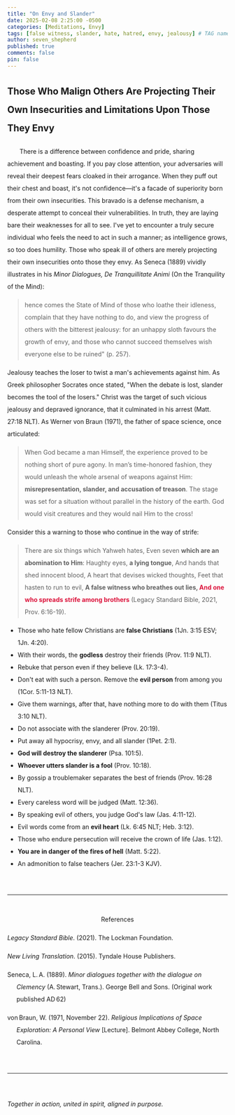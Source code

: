 ```yaml
---
title: "On Envy and Slander"
date: 2025-02-08 2:25:00 -0500
categories: [Meditations, Envy]
tags: [false witness, slander, hate, hatred, envy, jealousy] # TAG names should always be lowercase
author: seven_shepherd
published: true
comments: false
pin: false
---
```


<style>
/* in your main CSS (e.g. assets/css/style.css) */
.references {
  padding: 0;
  margin: 0;
}

.references li {
  list-style: none;
  margin-bottom: 1em;           /* space between entries */
  padding-left: 1.5em;          /* amount of hanging indent */
  text-indent: -1.5em;          /* pulls first line back */
  line-height: 2;               /* nicer readability */
}

p.titles {
  text-align:center;
  margin-top: 0;
  margin-bottom: 0;
  font-weight:bold;
}

body {
  line-height: 2;
}

a.alterlink {
  color:Silver;
}
</style>

## Those Who Malign Others Are Projecting Their Own Insecurities and Limitations Upon Those They Envy

<p style="text-indent:2em;">
There is a difference between confidence and pride, sharing achievement and boasting. If you pay close attention, your adversaries will reveal their deepest fears cloaked in their arrogance. When they puff out their chest and boast, it's not confidence&mdash;it's a facade of superiority born from their own insecurities. This bravado is a defense mechanism, a desperate attempt to conceal their vulnerabilities. In truth, they are laying bare their weaknesses for all to see. I've yet to encounter a truly secure individual who feels the need to act in such a manner; as intelligence grows, so too does humility. Those who speak ill of others are merely projecting their own insecurities onto those they envy. As Seneca (1889) vividly illustrates in his <em>Minor Dialogues, De Tranquillitate Animi</em> (On the Tranquility of the Mind):</p>

> hence comes the State of Mind of those who loathe their idleness, complain that they have nothing to do, and view the progress of others with the bitterest jealousy: for an unhappy sloth favours the growth of envy, and those who cannot succeed themselves wish everyone else to be ruined" (p. 257).

Jealousy teaches the loser to twist a man's achievements against him. As Greek philosopher Socrates once stated, "When the debate is lost, slander becomes the tool of the losers." Christ was the target of such vicious jealousy and depraved ignorance, that it culminated in his arrest (Matt. 27:18 NLT). As Werner von Braun (1971), the father of space science, once articulated:

<!-- > He knew very well that the religious leaders had arrested Jesus out of envy (New Living Translation, 2015, Matt. 27:18). -->

> When God became a man Himself, the experience proved to be nothing short of pure agony. In man’s time-honored fashion, they would unleash the whole arsenal of weapons against Him: **misrepresentation, slander, and accusation of treason**. The stage was set for a situation without parallel in the history of the earth. God would visit creatures and they would nail Him to the cross!

Consider this a warning to those who continue in the way of strife:

> There are six things which Yahweh hates, Even seven **which are an abomination to Him**: Haughty eyes, **a lying tongue**, And hands that shed innocent blood, A heart that devises wicked thoughts, Feet that hasten to run to evil, **A false witness who breathes out lies, <span style="color:Crimson;">And one who spreads strife among brothers</span>** (Legacy Standard Bible, 2021, Prov. 6:16-19).

- Those who hate fellow Christians are **false Christians** (1Jn. 3:15 ESV; 1Jn. 4:20).
- With their words, the **godless** destroy their friends (Prov. 11:9 NLT).
- Rebuke that person even if they believe (Lk. 17:3-4).
- Don't eat with such a person. Remove the **evil person** from among you (1Cor. 5:11-13 NLT).
- Give them warnings, after that, have nothing more to do with them (Titus 3:10 NLT).
- Do not associate with the slanderer (Prov. 20:19).
- Put away all hypocrisy, envy, and all slander (1Pet. 2:1).
- **God will destroy the slanderer** (Psa. 101:5).
- **Whoever utters slander is a fool** (Prov. 10:18).
- By gossip a troublemaker separates the best of friends (Prov. 16:28 NLT).
- Every careless word will be judged (Matt. 12:36).
- By speaking evil of others, you judge God's law (Jas. 4:11-12).
- Evil words come from an **evil heart** (Lk. 6:45 NLT; Heb. 3:12).
- Those who endure persecution will receive the crown of life (Jas. 1:12).
- **You are in danger of the fires of hell** (Matt. 5:22).
- An admonition to false teachers (Jer. 23:1-3 KJV).

<!-- > &mdash; Lucius Annaeus Seneca the Younger in De Tranquillitate Animi ([On the Tranquility of the Mind](https://youtu.be/vl5WDfwY4PY?t=1032)) in his ninth book of the dialogues -->

<!-- If people are causing divisions among you, consider these verses (Tit 3:10 NLT; 2Ti 3:1-5 ESV; 2Th 2:3).

- Speaking negatively about or belittling others (Pr 11:12 NLT; Mt 5:22 ESV; Lk 6:45 NLT).
- Gossiping about others (Pr 16:28 NLT).
- Slandering other people in the congregation (Pr 11:9 NLT; James 4:11-12; Pr 10:18 ESV; 20:19; 1Pe 2:1; Ps 101:5 ESV).
- Bearing false witness & lying (Pr 6:16-19).
- Hatred is equivalent to murder (1Jn 3:15; 1Jn 2:9 NLT; 1Jn 4:20 NLT).
- Premarital sex, or illicit [drug use](https://www.gotquestions.org/pharmakeia-in-the-Bible.html) (Re 21:8; 22:15; Gal 5:19-21)
- Speaking profanities and reviling (James 1:26)
- Demonstrating other works of the flesh. -->

<br>

---

<br>

<div style="text-align:center;">References</div>

<span></span>

<ul class="references">
<li><em>Legacy Standard Bible</em>. (2021). The Lockman Foundation.</li>
<li><em>New Living Translation</em>. (2015). Tyndale House Publishers.</li>
<li>Seneca, L. A. (1889). <em>Minor dialogues together with the dialogue on Clemency</em> (A. Stewart, Trans.). George Bell and Sons. (Original work published AD 62)</li>
<li>von Braun, W. (1971, November 22). <em>Religious Implications of Space Exploration: A Personal View</em> [Lecture]. Belmont Abbey College, North Carolina.</li>
</ul>

<br>

---

<br>

*Together in action, united in spirit, aligned in purpose.*

<!-- *But they delight in the law of the Lord, meditating on it day and night.* -->

<!-- > Finally, brethren, whatever things are true, whatever things are noble, whatever things are just, whatever things are pure, whatever things are lovely, whatever things are of good report, if there is any virtue and if there is anything praiseworthy—meditate on these things &mdash; Philippians 4:8. -->

<script>
    var refTagger = {
        settings: {
            bibleVersion: 'NLT',
            tooltipStyle: 'dark'
        }
    };

    (function(d, t) {
        var n=d.querySelector('[nonce]');
        refTagger.settings.nonce = n && (n.nonce||n.getAttribute('nonce'));
        var g = d.createElement(t), s = d.getElementsByTagName(t)[0];
        g.src = 'https://api.reftagger.com/v2/RefTagger.js';
        g.nonce = refTagger.settings.nonce;
        s.parentNode.insertBefore(g, s);
    }(document, 'script'));
</script>
